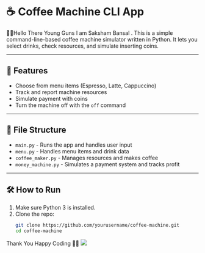 # ☕ Coffee Machine CLI App
👋😊Hello There Young Guns I am Saksham Bansal .
This is a simple command-line-based coffee machine simulator written in Python. It lets you select drinks, check resources, and simulate inserting coins.

---

## 🚀 Features

- Choose from menu items (Espresso, Latte, Cappuccino)
- Track and report machine resources
- Simulate payment with coins
- Turn the machine off with the `off` command

---

## 🧩 File Structure

- `main.py` - Runs the app and handles user input
- `menu.py` - Handles menu items and drink data
- `coffee_maker.py` - Manages resources and makes coffee
- `money_machine.py` - Simulates a payment system and tracks profit

---

## 🛠 How to Run

1. Make sure Python 3 is installed.
2. Clone the repo:
   ```bash
   git clone https://github.com/yourusername/coffee-machine.git
   cd coffee-machine
Thank You Happy Coding 👋😊
<img src="https://images.pexels.com/photos/312418/pexels-photo-312418.jpeg?cs=srgb&dl=pexels-chevanon-312418.jpg&fm=jpg"/>
